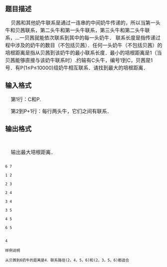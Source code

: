 ## 题目描述

<div>
 <span style="font-size: medium">    贝茜和其他奶牛联系是通过一连串的中间奶牛传递的，所以当第一头牛和贝茜联系，第二头牛和第一头牛联系，第三头牛和第二头牛联系，…一贝茜就能依次联系到其中的每一头奶牛． 联系长度是指传递过程中涉及的奶牛的数目（不包括贝茜）．任何一头奶牛（不包括贝茜）的培根距离是指从贝茜到该奶牛的最小联系长度．最小的培根距离是1（当贝茜能够直接与该奶牛联系时）.约输有C头牛，编号1到C，贝茜是1号．有P(1≤P≤10000)组奶牛相互联系．请找到最大的培根距离．</span>
</div>

## 输入格式

<div>
 <span style="font-size: medium">    第1行：C和P.</span>
</div>
<div>
 <span style="font-size: medium">    第2到P+1行：每行两头牛，它们之间有联系．</span>
</div>

## 输出格式

<div>
  
</div>
<div>
 <span style="font-size: medium">    输出最大培根距离．</span>
</div>

```input1
6 7
1 2
2 3
2 4
3 4
3 5
4 5
6 5
```
```output1
4
样例说明
从贝茜到6奶牛的距离是4．联系路径(2，4，5，6)和(2，3，5，6)都适合
```
